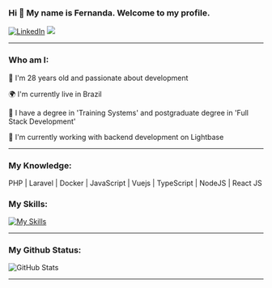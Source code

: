 ### Hi 👋 My name is Fernanda. Welcome to my profile.

<p align="left">
  <a href="#" title="LinkedIn">
  <img src="https://img.shields.io/badge/-Linkedin-0e76a8?style=flat-square&logo=Linkedin&logoColor=white&link=www.linkedin.com/in/feehm27" alt="LinkedIn"/></a>

  <a href="#" title="Instagram">
  <img src="https://img.shields.io/badge/-Instagram-DF0174?style=flat-square&labelColor=DF0174&logo=instagram&logoColor=white&link=https://www.instagram.com/feehm27/ alt="Instagram"/></a>
</p>

<hr>

### Who am I:

👤 I'm 28 years old and passionate about development

🌍  I'm currently live in Brazil

📖 I have a degree in 'Training Systems' and postgraduate degree in 'Full Stack Development'


🚀  I'm currently working with backend development on Lightbase

<hr>
  
### My Knowledge:

PHP | Laravel | Docker | JavaScript | Vuejs | TypeScript | NodeJS | React JS

### My Skills:

[![My Skills](https://skills.thijs.gg/icons?i=php,laravel,docker,git,js,jquery,mysql,react,ts,vue,html&theme=light)](https://skills.thijs.gg)

<hr>

### My Github Status:

![GitHub Stats](https://github-readme-stats.vercel.app/api?username=feehm27&show_icons=true)


<hr>
